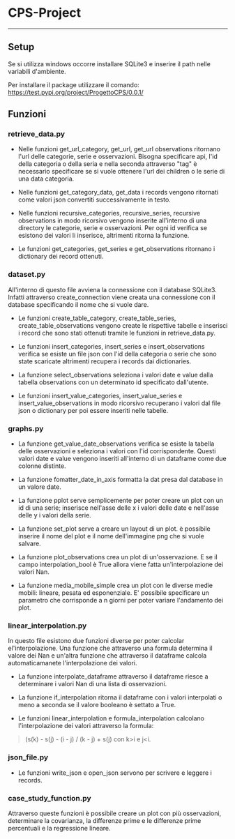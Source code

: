 # CPS-Project
***
## **Setup** ##
Se si utilizza windows occorre installare SQLite3  e inserire il path nelle variabili d'ambiente.

Per installare il package utilizzare il comando:
https://test.pypi.org/project/ProgettoCPS/0.0.1/


## **Funzioni** ##
### **retrieve_data.py** ###

- Nelle funzioni get_url_category, get_url, get_url observations ritornano l'url delle categorie, serie e osservazioni. 
Bisogna specificare api, l'id della categoria o della seria e nella
seconda attraverso "tag" è necessario specificare se si vuole ottenere l'url dei children o le serie di una data categoria.

- Nelle funzioni get_category_data, get_data i records vengono ritornati come valori json convertiti successivamente in testo.

- Nelle funzioni recursive_categories, recursive_series, recursive observations in modo ricorsivo vengono inserite all'interno di
una directory le categorie, serie e osservazioni. Per ogni id verifica se esistono dei valori li inserisce, altrimenti ritorna la funzione.

- Le funzioni get_categories, get_series e get_observations ritornano i dictionary dei record ottenuti.

### **dataset.py** ###
All'interno di questo file avviena la connessione con il database SQLite3.
Infatti attraverso create_connection viene creata una connessione con il database specificando il nome
che si vuole dare.

- Le funzioni create_table_category, create_table_series, create_table_observations vengono create le rispettive tabelle
e inserisci i record che sono stati ottenuti tramite le funzioni in retrieve_data.py.

- Le funzioni insert_categories, insert_series e insert_observations verifica se esiste un file json con l'id della categoria o serie che sono state
scaricate altrimenti recupera i records dai dictionaries. 

- La funzione select_observations seleziona i valori date e value dalla tabella observations con un determinato id specificato dall'utente.

- Le funzioni insert_value_categories, insert_value_series e insert_value_observations 
in modo ricorsivo recuperano i valori dal file json o dictionary per poi essere inseriti nelle tabelle.

### **graphs.py** ###

- La funzione get_value_date_observations verifica se esiste la tabella delle osservazioni e seleziona i valori con l'id corrispondente.
Questi valori date e value vengono inseriti all'interno di un dataframe come due colonne distinte.

- La funzione fomatter_date_in_axis formatta la dat presa dal database in un valore date.

- La funzione pplot serve semplicemente per poter creare un plot con un id di una serie; inserisce
nell'asse delle x i valori delle date e nell'asse delle y i valori della serie.

- La funzione set_plot serve a creare un layout di un plot. è possibile inserire il nome del plot e il nome
dell'immagine png che si vuole salvare.

- La funzione plot_observations crea un plot di un'osservazione. E se il campo interpolation_bool è True allora 
viene fatta un'interpolazione dei valori Nan.

- La funzione media_mobile_simple crea un plot con le diverse medie mobili: lineare, pesata ed esponenziale.
E' possibile specificare un parametro che corrisponde a n giorni per poter variare l'andamento dei plot.

### **linear_interpolation.py** ###
In questo file esistono due funzioni diverse per poter calcolar el'interpolazione.
Una funzione che attraverso una formula determina il valore dei Nan e un'altra funzione
che attraverso il dataframe calcola automaticamanete l'interpolazione dei valori.

- La funzione interpolate_dataframe attraverso il dataframe riesce a determinare i valori Nan di una lista di osservazioni.

- La funzione if_interpolation ritorna il dataframe con i valori interpolati o meno a seconda se il valore booleano è 
settato a True.

- Le funzioni linear_interpolation e formula_interpolation calcolano l'interpolazione
dei valori attraverso la formula:
> (s(k) - s(j) - (i - j) / (k - j) + s(j)
con k>i e j<i. 
> 

### **json_file.py** ###

- Le funzioni write_json e open_json servono per scrivere e leggere i records.

### **case_study_function.py** ###
Attraverso queste funzioni è possibile creare un plot con più osservazioni, 
determinare la covarianza, la differenze prime  e le differenze prime percentuali
e la regressione lineare.
